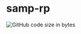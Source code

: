 # samp-rp
![GitHub code size in bytes](https://img.shields.io/github/languages/code-size/macpilch/samp-rp)

